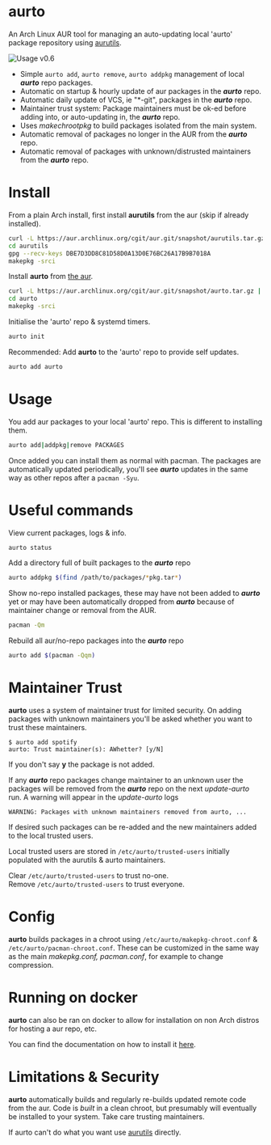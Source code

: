 # aurto
An Arch Linux AUR tool for managing an auto-updating local 'aurto' package repository using [aurutils](https://github.com/AladW/aurutils).

![](https://image.ibb.co/imkghn/output_4.gif "Usage v0.6")

- Simple `aurto add`, `aurto remove`, `aurto addpkg` management of local ***aurto*** repo packages.
- Automatic on startup & hourly update of aur packages in the ***aurto*** repo.
- Automatic daily update of VCS, ie "*-git", packages in the ***aurto*** repo.
- Maintainer trust system: Package maintainers must be ok-ed before adding into, or auto-updating in, the ***aurto*** repo.
- Uses _makechrootpkg_ to build packages isolated from the main system.
- Automatic removal of packages no longer in the AUR from the ***aurto*** repo.
- Automatic removal of packages with unknown/distrusted maintainers from the ***aurto*** repo.

# Install
From a plain Arch install, first install **aurutils** from the aur (skip if already installed).
```sh
curl -L https://aur.archlinux.org/cgit/aur.git/snapshot/aurutils.tar.gz | tar xz
cd aurutils
gpg --recv-keys DBE7D3DD8C81D58D0A13D0E76BC26A17B9B7018A
makepkg -srci
```

Install **aurto** from [the aur](https://aur.archlinux.org/packages/aurto).
```sh
curl -L https://aur.archlinux.org/cgit/aur.git/snapshot/aurto.tar.gz | tar xz
cd aurto
makepkg -srci
```

Initialise the 'aurto' repo & systemd timers.
```sh
aurto init
```

Recommended: Add **aurto** to the 'aurto' repo to provide self updates.
```sh
aurto add aurto
```

# Usage
You add aur packages to your local 'aurto' repo. This is different to installing them.
```sh
aurto add|addpkg|remove PACKAGES
```
Once added you can install them as normal with pacman.
The packages are automatically updated periodically,
you'll see ***aurto*** updates in the same way as other repos after a `pacman -Syu`.

# Useful commands
View current packages, logs & info.
```sh
aurto status
```

Add a directory full of built packages to the ***aurto*** repo
```sh
aurto addpkg $(find /path/to/packages/*pkg.tar*)
```

Show no-repo installed packages, these may have not been added to ***aurto*** yet or may have been automatically dropped from ***aurto*** because of maintainer change or removal from the AUR.
```sh
pacman -Qm
```

Rebuild all aur/no-repo packages into the ***aurto*** repo
```sh
aurto add $(pacman -Qqm)
```

# Maintainer Trust
**aurto** uses a system of maintainer trust for limited security. On adding packages with unknown maintainers you'll be asked whether you want to trust these maintainers.
```
$ aurto add spotify
aurto: Trust maintainer(s): AWhetter? [y/N]
```
If you don't say **y** the package is not added.

If any ***aurto*** repo packages change maintainer to an unknown user the packages will be removed from the ***aurto*** repo on the next _update-aurto_ run. A warning will appear in the _update-aurto_ logs
```
WARNING: Packages with unknown maintainers removed from aurto, ...
```
If desired such packages can be re-added and the new maintainers added to the local trusted users.

Local trusted users are stored in `/etc/aurto/trusted-users` initially populated with the aurutils & aurto maintainers.

Clear `/etc/aurto/trusted-users` to trust no-one.<br/>
Remove `/etc/aurto/trusted-users` to trust everyone.

# Config
**aurto** builds packages in a chroot using `/etc/aurto/makepkg-chroot.conf` &  `/etc/aurto/pacman-chroot.conf`.
These can be customized in the same way as the main _makepkg.conf, pacman.conf_, for example to change compression. 

# Running on docker
**aurto** can also be ran on docker to allow for installation on non Arch distros for hosting a aur repo, etc.

You can find the documentation on how to install it [here](./dockerREADME.md).

# Limitations & Security
**aurto** automatically builds and regularly re-builds updated remote code from the aur.
Code is _built_ in a clean chroot, but presumably will eventually be installed to your system.
Take care trusting maintainers.

If aurto can't do what you want use [aurutils](https://github.com/AladW/aurutils) directly.
